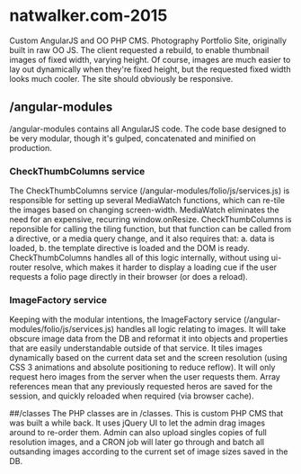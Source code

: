 
# natwalker.com-2015
Custom AngularJS and OO PHP CMS.
Photography Portfolio Site, originally built in raw OO JS. The client requested a rebuild, to enable thumbnail images of fixed width, varying height. Of course, images are much easier to lay out dynamically when they're fixed height, but the requested fixed width looks much cooler. The site should obviously be responsive.

## /angular-modules
/angular-modules contains all AngularJS code. The code base designed to be very modular, though it's gulped, concatenated and minified on production.

### CheckThumbColumns service
The CheckThumbColumns service (/angular-modules/folio/js/services.js) is responsible for setting up several MediaWatch functions, which can re-tile the images based on changing screen-width. MediaWatch eliminates the need for an expensive, recurring window.onResize. CheckThumbColumns is reponsible for calling the tiling function, but that function can be called from a directive, or a media query change, and it also requires that: a. data is loaded, b. the template directive is loaded and the DOM is ready. CheckThumbColumns handles all of this logic internally, without using ui-router resolve, which makes it harder to display a loading cue if the user requests a folio page directly in their browser (or does a reload).

### ImageFactory service
Keeping with the modular intentions, the ImageFactory service (/angular-modules/folio/js/services.js) handles all logic relating to images. It will take obscure image data from the DB and reformat it into objects and properties that are easily understandable outside of that service. It tiles images dynamically based on the current data set and the screen resolution (using CSS 3 animations and absolute positioning to reduce reflow). It will only request hero images from the server when the user requests them. Array references mean that any previously requested heros are saved for the session, and quickly reloaded when required (via browser cache). 

##/classes
The PHP classes are in /classes. This is custom PHP CMS that was built a while back. It uses jQuery UI to let the admin drag images around to re-order them. Admin can also upload singles copies of full resolution images, and a CRON job will later go through and batch all outsanding images according to the current set of image sizes saved in the DB.
